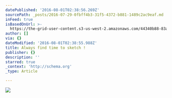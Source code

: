 ```yaml
---
datePublished: '2016-08-01T02:38:56.269Z'
sourcePath: _posts/2016-07-29-0fbff4b3-31f5-4372-b881-1489c2ac9eaf.md
inFeed: true
isBasedOnUrl: >-
  https://the-grid-user-content.s3-us-west-2.amazonaws.com/44340b88-83aa-42b4-ac28-9bfb0d587719.png
author: []
via: {}
dateModified: '2016-08-01T02:38:55.988Z'
title: Always find time to sketch !
publisher: {}
description: ''
starred: true
_context: 'http://schema.org'
_type: Article

---
```

![](https://the-grid-user-content.s3-us-west-2.amazonaws.com/44340b88-83aa-42b4-ac28-9bfb0d587719.png)